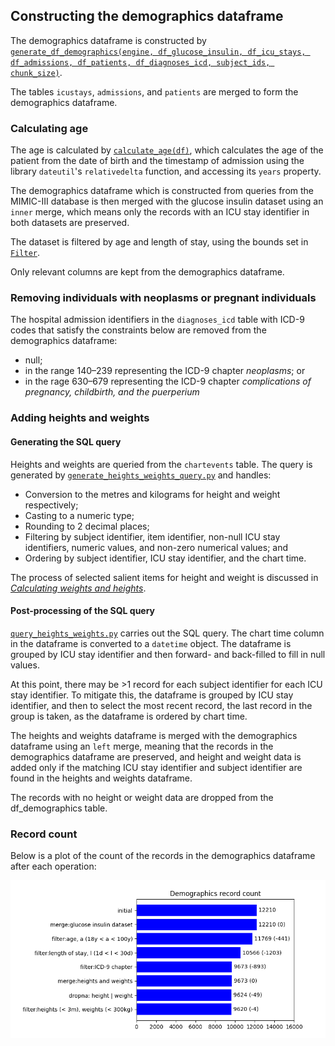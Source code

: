## Constructing the demographics dataframe

The demographics dataframe is constructed
by [`generate_df_demographics(engine, df_glucose_insulin, df_icu_stays, df_admissions, df_patients, df_diagnoses_icd, subject_ids, chunk_size)`](../curation/demographics/generate_df_demographics.py).

The tables `icustays`, `admissions`, and `patients` are merged to form the demographics dataframe.

### Calculating age

The age is calculated by [`calculate_age(df)`](../curation/demographics/calculate_age.py), which calculates the age of
the patient
from
the date of birth and the timestamp of admission
using the library `dateutil`'s `relativedelta` function, and accessing its `years` property.

The demographics dataframe which is constructed from queries from the MIMIC-III database is then merged with the glucose
insulin dataset using an `inner` merge, which means only the records with an ICU stay identifier in both datasets are
preserved.

The dataset is filtered by age and length of stay, using the bounds set
in [`Filter`](../curation/demographics/filter.py).

Only relevant columns are kept from the demographics dataframe.

### Removing individuals with neoplasms or pregnant individuals

The hospital admission identifiers in the `diagnoses_icd` table with ICD-9 codes that satisfy the constraints below are
removed from the demographics dataframe:

- null;
- in the range 140–239 representing the ICD-9 chapter _neoplasms_; or
- in the rage 630–679 representing the ICD-9 chapter _complications of pregnancy, childbirth, and the puerperium_

### Adding heights and weights

#### Generating the SQL query

Heights and weights are queried from the `chartevents` table. The query is generated
by [`generate_heights_weights_query.py`](../curation/demographics/generate_heights_weights_query.py) and handles:

- Conversion to the metres and kilograms for height and weight respectively;
- Casting to a numeric type;
- Rounding to 2 decimal places;
- Filtering by subject identifier, item identifier, non-null ICU stay identifiers, numeric values, and non-zero
  numerical values; and
- Ordering by subject identifier, ICU stay identifier, and the chart time.

The process of selected salient items for height and weight is discussed
in [_Calculating weights and heights_](calculating-weights-and-heights.md).

#### Post-processing of the SQL query

[`query_heights_weights.py`](../curation/demographics/query_heights_weights.py) carries out the SQL query. The chart
time column in
the
dataframe is converted to a `datetime` object. The dataframe is grouped by ICU stay identifier and then forward- and
back-filled to fill in null values.

At this point, there may be >1 record for each subject identifier for each ICU stay identifier. To mitigate this, the
dataframe is grouped by ICU stay identifier, and then to select the most recent record, the last record in the group is
taken, as the dataframe is ordered by chart time.

The heights and weights dataframe is merged with the demographics dataframe using an `left` merge, meaning that the
records in the demographics dataframe are preserved, and height and weight data is added only if the matching ICU stay
identifier and subject identifier are found in the heights and weights dataframe.

The records with no height or weight data are dropped from the df_demographics table.

### Record count

Below is a plot of the count of the records in the demographics dataframe after each operation:

![Demographics record count](plots/demographics_record_count.png)

